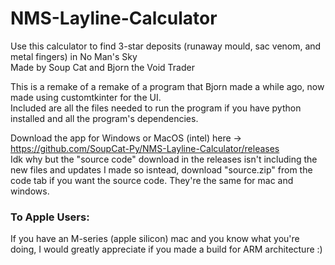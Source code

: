 # NMS-Layline-Calculator
Use this calculator to find 3-star deposits (runaway mould, sac venom, and metal fingers) in No Man's Sky <br />
Made by Soup Cat and Bjorn the Void Trader <br />

This is a remake of a remake of a program that Bjorn made a while ago, now made using customtkinter for the UI. <br />
Included are all the files needed to run the program if you have python installed and all the program's dependencies. <br />

Download the app for Windows or MacOS (intel) here -> https://github.com/SoupCat-Py/NMS-Layline-Calculator/releases <br />
Idk why but the "source code" download in the releases isn't including the new files and updates I made so isntead, download "source.zip" from the code tab if you want the source code. They're the same for mac and windows.

<h3>To Apple Users:</h3>
If you have an M-series (apple silicon) mac and you know what you're doing, I would greatly appreciate if you made a build for ARM architecture :)
